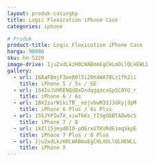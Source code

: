 ```yaml
---
layout: produk-casinghp
title: Logic Flexicution iPhone Case
categories: iphone

# Produk
product-title: Logic Flexicution iPhone Case
harga: 90000
sku: hn-5220
image-drive: 1ju2xdLkzH0LWABmoEgCHLmDLlQLHEWLL
gallery:
  - url: 16AaFBmjF3oeR0l5iZ6K4WA70Lz1fh2ii
    title: iPhone 5 / 5s / SE
  - url: 1S4IoJVHRENQdBxDndqgqacxGpSC8YQ_r
    title: iPhone 6 / 6s
  - url: 1BX2zurWikiTB__eejvbwM33JJdkyj3pM
    title: iPhone 6 Plus / 6s Plus
  - url: 15SJYPIw7X_xiwTkKs_tISgOQBTADwbc5
    title: iPhone 7 / 8
  - url: 1kZl15jmydDI0-pOErxGTKVRdE1mqSkpE
    title: iPhone 7 Plus / 8 Plus
  - url: 1ju2xdLkzH0LWABmoEgCHLmDLlQLHEWLL
    title: iPhone X
---
```

